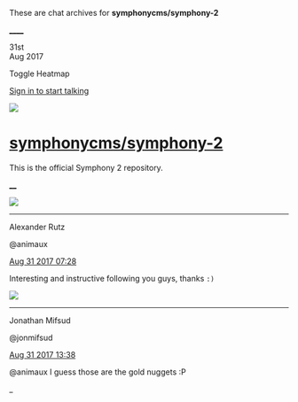 These are chat archives for **symphonycms/symphony-2**

[__](/symphonycms/symphony-2/archives/2017/09/01)[__](/symphonycms/symphony-2/archives/2017/08/30)

31st  
Aug 2017

Toggle Heatmap

[Sign in to start talking](/login?action=login&button=archive-login)

![](https://avatars-02.gitter.im/group/iv/3/57542c45c43b8c601977197e?s=48)

#  [symphonycms/symphony-2](/symphonycms/symphony-2)

This is the official Symphony 2 repository.

[ __](/orgs/symphonycms/rooms "More symphonycms rooms")

![](https://avatars2.githubusercontent.com/u/446874?v=4&s=30)

____

Alexander Rutz

@animaux

[Aug 31 2017
07:28](https://gitter.im/symphonycms/symphony-2?at=59a7bab9c101bc4e3a75556e)

Interesting and instructive following you guys, thanks `:)`

![](https://avatars1.githubusercontent.com/u/859775?v=4&s=30)

____

Jonathan Mifsud

@jonmifsud

[Aug 31 2017
13:38](https://gitter.im/symphonycms/symphony-2?at=59a81149ba0f0f6e38019e6a)

@animaux I guess those are the gold nuggets :P

_

